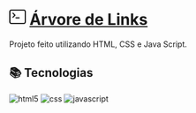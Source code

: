 # <img width=30px height=30px src="https://github.com/camilavitoriacosta/ArvoreDeLinks/blob/master/src/svg/terminal.svg" alt="terminal svg"> [Árvore de Links](https://camilavitoriacosta.github.io/ArvoreDeLinks/)
Projeto feito utilizando HTML, CSS e Java Script.

## 📚 Tecnologias
<div class='tecnologias'> 
    <img src="https://img.shields.io/badge/HTML5-E34F26?style=for-the-badge&logo=html5&logoColor=white" alt="html5">
    <img src="https://img.shields.io/badge/CSS3-1572B6?style=for-the-badge&logo=css3&logoColor=white" alt="css">
    <img src="https://img.shields.io/badge/JavaScript-F7DF1E?style=for-the-badge&logo=javascript&logoColor=black" alt="javascript">
</div>
